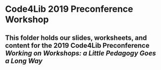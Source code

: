 # Code4Lib 2019 Preconference Workshop

## This folder holds our slides, worksheets, and content for the 2019 Code4Lib Preconference *Working on Workshops: a Little Pedagogy Goes a Long Way*
